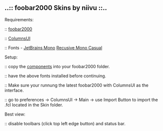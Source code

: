 ## ..:: foobar2000 Skins by niivu ::..

Requirements:

:: [foobar2000](http://www.foobar2000.org/download)

:: [ColumnsUI](https://yuo.be/columns-ui)

:: Fonts - [JetBrains Mono](https://www.jetbrains.com/lp/mono/) [Recusive Mono Casual](https://www.recursive.design/)

Setup:

:: copy the [components](https://github.com/niivu/windows-customization-extras/files/8692652/components.zip) into your foobar2000 folder.

:: have the above fonts installed before continuing.

:: Make sure your runnung the latest foobar2000 with ColumnsUI as the interface.

:: go to preferences -> ColumnsUI -> Main -> use Import Button to import the .fcl located in the Skin folder.

Best view:

:: disable toolbars (click top left edge button) and status bar.
